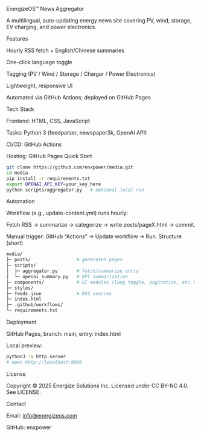 EnergizeOS™ News Aggregator

A multilingual, auto-updating energy news site covering PV, wind, storage, EV charging, and power electronics.

Features

Hourly RSS fetch + English/Chinese summaries

One-click language toggle

Tagging (PV / Wind / Storage / Charger / Power Electronics)

Lightweight, responsive UI

Automated via GitHub Actions; deployed on GitHub Pages

Tech Stack

Frontend: HTML, CSS, JavaScript

Tasks: Python 3 (feedparser, newspaper3k, OpenAI API)

CI/CD: GitHub Actions

Hosting: GitHub Pages
Quick Start
```bash
git clone https://github.com/enxpower/media.git
cd media
pip install -r requirements.txt
export OPENAI_API_KEY=your_key_here
python scripts/aggregator.py   # optional local run
```

Automation

Workflow (e.g., update-content.yml) runs hourly:

Fetch RSS → summarize → categorize → write posts/pageX.html → commit.

Manual trigger: GitHub “Actions” → Update workflow → Run.
Structure (short)
```bash
media/
├─ posts/                 # generated pages
├─ scripts/
│  ├─ aggregator.py       # fetch/summarize entry
│  └─ openai_summary.py   # GPT summarization
├─ components/            # UI modules (lang toggle, pagination, etc.)
├─ styles/
├─ feeds.json             # RSS sources
├─ index.html
├─ .github/workflows/
└─ requirements.txt
```

Deployment

GitHub Pages, branch: main, entry: index.html

Local preview:
```bash
python3 -m http.server
# open http://localhost:8000
```
License

Copyright © 2025 Energize Solutions Inc.
Licensed under CC BY-NC 4.0. See LICENSE.

Contact

Email: info@energizeos.com

GitHub: enxpower
